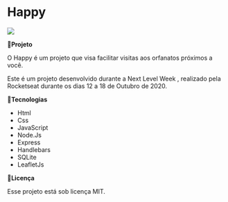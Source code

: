 # Happy
![](https://ik.imagekit.io/uguomhiqxm/Capturar_2_CO-dMysKG.PNG)


:bookmark:**Projeto**

O Happy é um projeto que visa facilitar visitas aos orfanatos próximos a você.

Este é um projeto desenvolvido durante a Next Level Week , realizado pela Rocketseat durante os dias 12 a 18 de Outubro de 2020.


:rocket:**Tecnologias**
- Html
- Css
- JavaScript
- Node.Js
- Express
- Handlebars
- SQLite
- LeafletJs

:pencil:**Licença**

Esse projeto está sob licença MIT.
